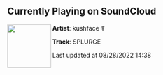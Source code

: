 ## Currently Playing on SoundCloud

[<img align="left" width="100" src="https://i1.sndcdn.com/artworks-000536838099-xb96hb-t500x500.jpg">](https://soundcloud.com/kushfaceleanin/splurge)

**Artist**: kushface ☤ 

**Track**: SPLURGE

Last updated at 08/28/2022 14:38
